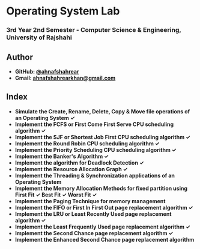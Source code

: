 # Operating System Lab
### 3rd Year 2nd Semester - Computer Science & Engineering, University of Rajshahi


## Author
- **GitHub: [@ahnafshahrear](https://github.com/ahnafshahrear)**
- **Gmail: ahnafshahrearkhan@gmail.com**

## Index
- **Simulate the Create, Rename, Delete, Copy & Move file operations of an Operating System ✓**
- **Implement the FCFS or First Come First Serve CPU scheduling algorithm ✓**
- **Implement the SJF or Shortest Job First CPU scheduling algorithm ✓**
- **Implement the Round Robin CPU scheduling algorithm ✓**
- **Implement the Priority Scheduling CPU scheduling algorithm ✓**
- **Implement the Banker's Algorithm ✓**
- **Implement the algorithm for Deadlock Detection ✓**
- **Implement the Resource Allocation Graph ✓**
- **Implement the Threading & Synchronization applications of an Operating System**
- **Implement the Memory Allocation Methods for fixed partition using First Fit ✓ Best Fit ✓ Worst Fit ✓**
- **Implement the Paging Technique for memory management**
- **Implement the FIFO or First In First Out page replacement algorithm ✓**
- **Implement the LRU or Least Recently Used page replacement algorithm ✓**
- **Implement the Least Frequently Used page replacement algorithm ✓**
- **Implement the Second Chance page replacement algorithm ✓**
- **Implement the Enhanced Second Chance page replacement algorithm**